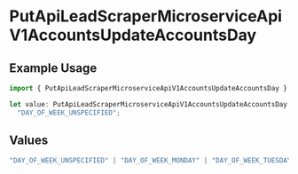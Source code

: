 # PutApiLeadScraperMicroserviceApiV1AccountsUpdateAccountsDay

## Example Usage

```typescript
import { PutApiLeadScraperMicroserviceApiV1AccountsUpdateAccountsDay } from "oppulence-backend-sdk/models/operations";

let value: PutApiLeadScraperMicroserviceApiV1AccountsUpdateAccountsDay =
  "DAY_OF_WEEK_UNSPECIFIED";
```

## Values

```typescript
"DAY_OF_WEEK_UNSPECIFIED" | "DAY_OF_WEEK_MONDAY" | "DAY_OF_WEEK_TUESDAY" | "DAY_OF_WEEK_WEDNESDAY" | "DAY_OF_WEEK_THURSDAY" | "DAY_OF_WEEK_FRIDAY" | "DAY_OF_WEEK_SATURDAY" | "DAY_OF_WEEK_SUNDAY"
```